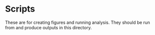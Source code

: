 # Scripts

These are for creating figures and running analysis. They should be run from and
produce outputs in this directory.
